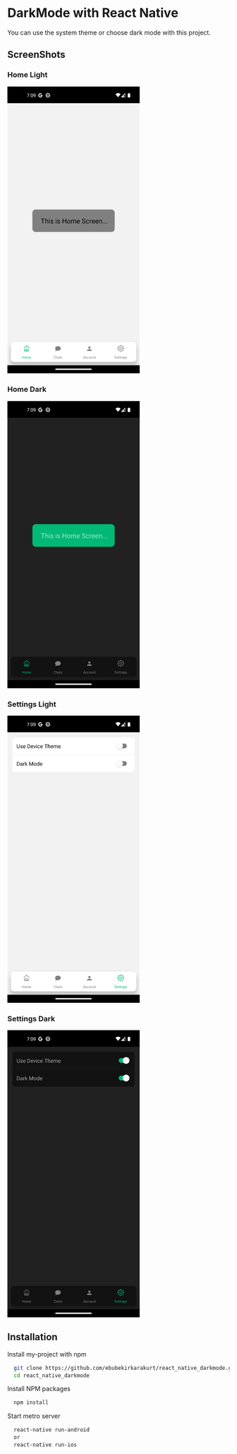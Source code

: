 # DarkMode with React Native
You can use the system theme or choose dark mode with this project.
## ScreenShots

<div>
  <h3>Home Light</h3>
  <img src="./assets/homelight.png" width="300">
</div>
<div>
  <h3>Home Dark</h3>
  <img src="./assets/homedarkmode.png" width="300">
</div>
<div>
  <h3>Settings Light</h3>
  <img src="./assets//settingslight.png" width="300">
</div>
<div>
  <h3>Settings Dark</h3>
  <img src="./assets/settingsdark.png" width="300">
</div>

## Installation

Install my-project with npm

```bash
  git clone https://github.com/ebubekirkarakurt/react_native_darkmode.git
  cd react_native_darkmode
```
Install NPM packages
 
```bash
  npm install
```
Start metro server

```bash
  react-native run-android
  or
  react-native run-ios
```